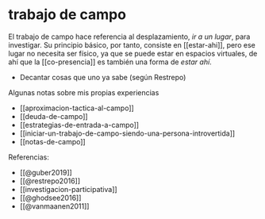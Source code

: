 # trabajo de campo
El trabajo de campo hace referencia al desplazamiento, *ir a un lugar*, para investigar. Su principio básico, por tanto, consiste en [[estar-ahi]], pero ese lugar no necesita ser físico, ya que se puede estar en espacios virtuales, de ahí que la [[co-presencia]] es también una forma de *estar ahí*.

- Decantar cosas que uno ya sabe (según Restrepo)

Algunas notas sobre mis propias experiencias

- [[aproximacion-tactica-al-campo]]
- [[deuda-de-campo]]
- [[estrategias-de-entrada-a-campo]]
- [[iniciar-un-trabajo-de-campo-siendo-una-persona-introvertida]]
- [[notas-de-campo]]

Referencias:

- [[@guber2019]]
- [[@restrepo2016]]
- [[investigacion-participativa]]
- [[@ghodsee2016]]
- [[@vanmaanen2011]]